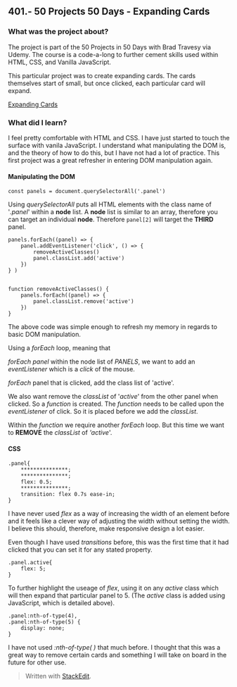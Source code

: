 ## 401.- 50 Projects 50 Days - Expanding Cards

### What was the project about?

The project is part of the 50 Projects in 50 Days with Brad Travesy via Udemy. The course is a code-a-long to further cement skills used within HTML, CSS, and Vanilla JavaScript.

This particular project was to create expanding cards. The cards themselves start of small, but once clicked, each particular card will expand.

[Expanding Cards](https://totallysly.github.io/401.-50PROJECTS-50DAYS--expanding-cards--html-css-js/)

### What did I learn?

I feel pretty comfortable with HTML and CSS. I have just started to touch the surface with vanila JavaScript. I understand what manipulating the DOM is, and the theory of how to do this, but I have not had a lot of practice. This first project was a great refresher in entering DOM manipulation again.

#### Manipulating the DOM

`const panels = document.querySelectorAll('.panel')`

Using *querySelectorAll* puts all HTML elements with the class name of '*.panel*' within a **node** list. A **node** list is similar to an array, therefore you can target an individual **node**. Therefore `panel[2]` will target the **THIRD** panel.



    panels.forEach((panel) => {
	    panel.addEventListener('click', () => {
		    removeActiveClasses()
		    panel.classList.add('active')
	    })
    } )


    function removeActiveClasses() {
	    panels.forEach((panel) => {
		    panel.classList.remove('active')
	    })
    }
    
The above code was simple enough to refresh my memory in regards to basic DOM manipulation. 

Using a *forEach* loop, meaning that 

*forEach* *panel* within the node list of *PANELS*, we want to add an *eventListener* which is a *click* of the mouse.
 
 *forEach* panel that is clicked, add the class list of 'active'.
 
 We also want remove the *classList* of '*active*' from the other panel when clicked. So a *function* is created. The *function* needs to be called upon the *eventListener* of click. So it is placed before we add the *classList*.

 Within the *function* we require another *forEach* loop. But this time we want to **REMOVE** the *classList* of *'active*'.


 #### CSS

    .panel{
	    ***************;
		***************;
		flex: 0.5;
		***************;
		transition: flex 0.7s ease-in;
    }

I have never used *flex* as a way of increasing the width of an element before and it feels like a clever way of adjusting the width without setting the width. I believe this should, therefore, make responsive design a lot easier.

Even though I have used *transitions* before, this was the first time that it had clicked that you can set it for any stated property.

    .panel.active{
	    flex: 5;
    }

To further highlight the useage of *flex*, using it on any *active* class which will then expand that particular panel to 5. (The *active* class is added using JavaScript, which is detailed above).

    .panel:nth-of-type(4),
    .panel:nth-of-type(5) {
	    display: none;
    }

I have not used *:nth-of-type( )* that much before. I thought that this was a great way to remove certain cards and something I will take on board in the future for other use.



> Written with [StackEdit](https://stackedit.io/).
